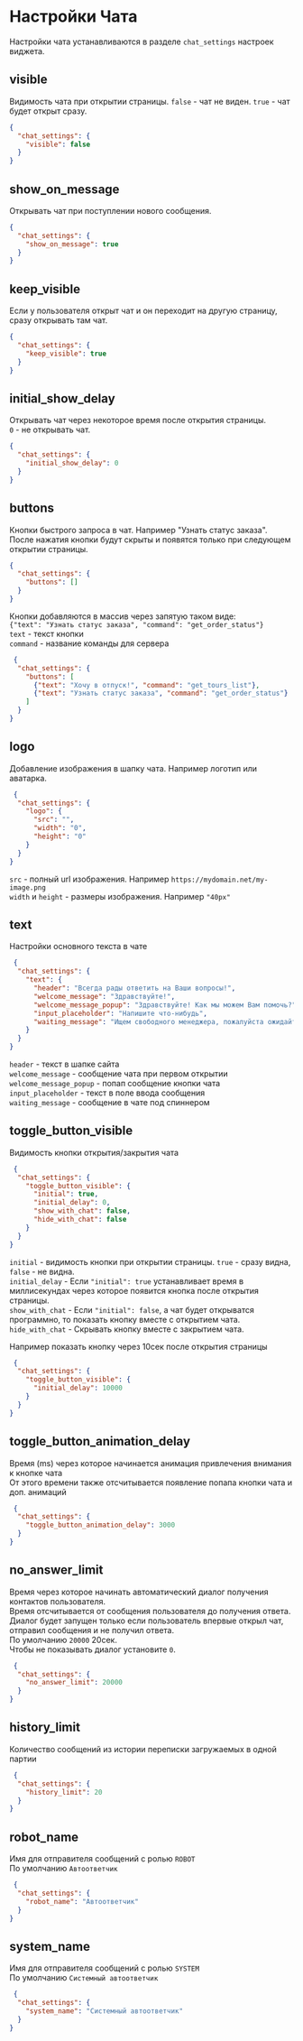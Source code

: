 # Настройки Чата

Настройки чата устанавливаются в разделе `chat_settings` настроек виджета.

## visible

Видимость чата при открытии страницы.
`false` - чат не виден. `true` - чат будет открыт сразу.

```json
{
  "chat_settings": {
    "visible": false
  }  
}
```

## show_on_message

Открывать чат при поступлении нового сообщения.  

```json
{
  "chat_settings": {
    "show_on_message": true
  }  
}
```

## keep_visible

Если у пользователя открыт чат и он переходит на другую страницу, сразу открывать там чат.  

```json
{
  "chat_settings": {
    "keep_visible": true
  }  
}
```

## initial_show_delay

Открывать чат через некоторое время после открытия страницы.  
`0` - не открывать чат.

```json
{
  "chat_settings": {
    "initial_show_delay": 0
  }  
}
```

## buttons

Кнопки быстрого запроса в чат. Например "Узнать статус заказа". После нажатия кнопки будут скрыты и появятся только при следующем открытии страницы.

```json
{
  "chat_settings": {
    "buttons": []
  }  
}
```
Кнопки добавляются в массив через запятую таком виде:  
`{"text": "Узнать статус заказа", "command": "get_order_status"}`  
`text` - текст кнопки  
`command` - название команды для сервера

```json
 {
  "chat_settings": {
    "buttons": [
      {"text": "Хочу в отпуск!", "command": "get_tours_list"},
      {"text": "Узнать статус заказа", "command": "get_order_status"}
    ]
  }  
}
```

## logo

Добавление изображения в шапку чата. Например логотип или аватарка.

```json
 {
  "chat_settings": {
    "logo": {
      "src": "",
      "width": "0",
      "height": "0"
    }
  }  
}
```
`src` - полный url изображения. Например `https://mydomain.net/my-image.png`  
`width` и `height` - размеры изображения. Например `"40px"`
 
## text

Настройки основного текста в чате

```json
 {
  "chat_settings": {
    "text": {
      "header": "Всегда рады ответить на Ваши вопросы!",
      "welcome_message": "Здравствуйте!",
      "welcome_message_popup": "Здравствуйте! Как мы можем Вам помочь?",
      "input_placeholder": "Напишите что-нибудь",
      "waiting_message": "Ищем свободного менеджера, пожалуйста ожидайте"
    }
  }  
}
```

`header` - текст в шапке сайта  
`welcome_message` - сообщение чата при первом открытии  
`welcome_message_popup` - попап сообщение кнопки чата  
`input_placeholder` - текст в поле ввода сообщения  
`waiting_message` - сообщение в чате под спиннером  

## toggle_button_visible

Видимость кнопки открытия/закрытия чата

```json
 {
  "chat_settings": {
    "toggle_button_visible": {
      "initial": true,
      "initial_delay": 0,
      "show_with_chat": false,
      "hide_with_chat": false
    }
  }  
}
```

`initial` - видимость кнопки при открытии страницы. `true` - сразу видна, `false` - не видна.  
`initial_delay` - Если `"initial": true` устанавливает время в миллисекундах через которое появится кнопка после открытия страницы.  
`show_with_chat` - Если `"initial": false`, а чат будет открыватся программно, то показать кнопку вместе с открытием чата.   
`hide_with_chat` - Скрывать кнопку вместе с закрытием чата. 

Например показать кнопку через 10сек после открытия страницы  

```json
 {
  "chat_settings": {
    "toggle_button_visible": {
      "initial_delay": 10000
    }
  }  
}
```

## toggle_button_animation_delay

Время (ms) через которое начинается анимация привлечения внимания к кнопке чата  
От этого времени также отсчитывается появление попапа кнопки чата и доп. анимаций

```json
 {
  "chat_settings": {
    "toggle_button_animation_delay": 3000
  }  
}
```

## no_answer_limit

Время через которое начинать автоматический диалог получения контактов пользователя.  
Время отсчитывается от сообщения пользователя до получения ответа.   
Диалог будет запущен только если пользователь впервые открыл чат, отправил сообщения и не получил ответа.   
По умолчанию `20000` 20сек.  
Чтобы не показывать диалог установите `0`.

```json
 {
  "chat_settings": {
    "no_answer_limit": 20000
  }  
}
```

## history_limit

Количество сообщений из истории переписки загружаемых в одной партии

```json
 {
  "chat_settings": {
    "history_limit": 20
  }  
}
```
## robot_name

Имя для отправителя сообщений с ролью `ROBOT`  
По умолчанию `Автоответчик`

```json
 {
  "chat_settings": {
    "robot_name": "Автоответчик"
  }  
}
```

## system_name

Имя для отправителя сообщений с ролью `SYSTEM`  
По умолчанию `Системный автоответчик`

```json
 {
  "chat_settings": {
    "system_name": "Системный автоответчик"
  }  
}
```
